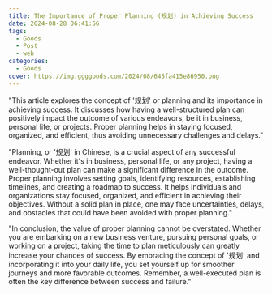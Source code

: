 ```yaml
---
title: The Importance of Proper Planning (规划) in Achieving Success
date: 2024-08-28 06:41:56
tags:
  - Goods
  - Post
  - web
categories:
  - Goods
cover: https://img.ggggoods.com/2024/08/645fa415e86950.png
---
```


"This article explores the concept of '规划' or planning and its importance in achieving success. It discusses how having a well-structured plan can positively impact the outcome of various endeavors, be it in business, personal life, or projects. Proper planning helps in staying focused, organized, and efficient, thus avoiding unnecessary challenges and delays."

"Planning, or '规划' in Chinese, is a crucial aspect of any successful endeavor. Whether it's in business, personal life, or any project, having a well-thought-out plan can make a significant difference in the outcome. Proper planning involves setting goals, identifying resources, establishing timelines, and creating a roadmap to success. It helps individuals and organizations stay focused, organized, and efficient in achieving their objectives. Without a solid plan in place, one may face uncertainties, delays, and obstacles that could have been avoided with proper planning."

"In conclusion, the value of proper planning cannot be overstated. Whether you are embarking on a new business venture, pursuing personal goals, or working on a project, taking the time to plan meticulously can greatly increase your chances of success. By embracing the concept of '规划' and incorporating it into your daily life, you set yourself up for smoother journeys and more favorable outcomes. Remember, a well-executed plan is often the key difference between success and failure."
